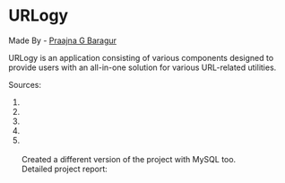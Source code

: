 # URLogy

Made By - <a href="https://github.com/praajnabaragur"> Praajna G Baragur </a> 

URLogy is an application consisting of various components designed to provide users with an all-in-one solution for various URL-related utilities.<br>


Sources:
<ol>
<li><a href="https://docs.python.org/3/library/webbrowser.htm"> </a> </li> 
<li><a href="https://docs.python.org/3/library/tk.html"> </a> </li> 
<li><a href="https://pypi.org/project/python-whois/"> </a> </li> 
<li><a href="https://www.thepythoncode.com/article/extracting-domain-name-information-in-python"> </a> </li> 
<li><a href="https://docs.python.org/3/library/tkinter.messagebox.html"> </a> </li> 

<br>
Created a different version of the project with MySQL too.<br>
Detailed project report: <a href="https://drive.google.com/file/d/1_y9IkOAFyrFn-79I9EORfgXr9xfpKV5v/view?usp=sharing"> </a>
